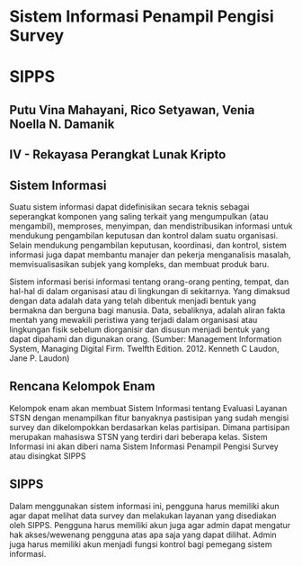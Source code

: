# Sistem Informasi Penampil Pengisi Survey
# SIPPS

## Putu Vina Mahayani, Rico Setyawan, Venia Noella N. Damanik
## IV - Rekayasa Perangkat Lunak Kripto

## Sistem Informasi
Suatu sistem informasi dapat didefinisikan secara teknis sebagai seperangkat komponen yang saling terkait yang mengumpulkan (atau mengambil), memproses, menyimpan, dan mendistribusikan informasi untuk mendukung pengambilan keputusan dan kontrol dalam suatu organisasi. Selain mendukung pengambilan keputusan, koordinasi, dan kontrol, sistem informasi juga dapat membantu manajer dan pekerja menganalisis masalah, memvisualisasikan subjek yang kompleks, dan membuat produk baru.

Sistem informasi berisi informasi tentang orang-orang penting, tempat, dan hal-hal di dalam organisasi atau di lingkungan di sekitarnya. Yang dimaksud dengan data adalah data yang telah dibentuk menjadi bentuk yang bermakna dan berguna bagi manusia. Data, sebaliknya, adalah aliran fakta mentah yang mewakili peristiwa yang terjadi dalam organisasi atau lingkungan fisik sebelum diorganisir dan disusun menjadi bentuk yang dapat dipahami dan digunakan orang.
(Sumber: Management Information System, Managing Digital Firm. Twelfth Edition. 2012. Kenneth C Laudon, Jane P. Laudon)

## Rencana Kelompok Enam
Kelompok enam akan membuat Sistem Informasi tentang Evaluasi Layanan STSN dengan menampilkan fitur banyaknya pastisipan yang sudah mengisi survey dan dikelompokkan berdasarkan kelas partisipan. Dimana partisipan merupakan mahasiswa STSN yang terdiri dari beberapa kelas. Sistem Informasi ini akan diberi nama Sistem Informasi Penampil Pengisi Survey atau disingkat SIPPS

## SIPPS
Dalam menggunakan sistem informasi ini, pengguna harus memiliki akun agar dapat melihat data survey dan melakukan layanan yang disediakan oleh SIPPS. Pengguna harus memiliki akun juga agar admin dapat mengatur hak akses/wewenang pengguna atas apa saja yang dapat dilihat. Admin juga harus memiliki akun menjadi fungsi kontrol bagi pemegang sistem informasi.
